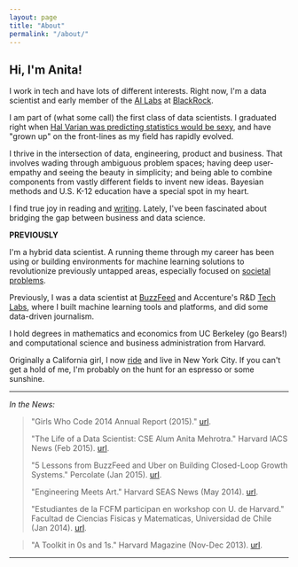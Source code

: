 ```yaml
---
layout: page
title: "About"
permalink: "/about/"
---
```


## **Hi, I'm Anita!** 

I work in tech and have lots of different interests. Right now, I'm a data scientist and early member of the [AI Labs](https://www.ft.com/content/4f5720ce-1552-11e8-9376-4a6390addb44) at [BlackRock](https://www.blackrock.com/us/individual). 

I am part of (what some call) the first class of data scientists. I graduated right when [Hal Varian was predicting statistics would be sexy](https://flowingdata.com/2009/02/25/googles-chief-economist-hal-varian-on-statistics-and-data/), and have "grown up" on the front-lines as my field has rapidly evolved. 

I thrive in the intersection of data, engineering, product and business. That involves  wading through ambiguous problem spaces; having deep user-empathy and seeing the beauty in simplicity; and being able to combine components from vastly different fields  to invent new ideas. Bayesian methods and U.S. K-12 education have a special spot in my heart. 

I find true joy in reading and [writing](https://anitamehrotra.me/). Lately, I've been fascinated about bridging the gap between business and data science. 

**PREVIOUSLY**

I'm a hybrid data scientist. A running theme through my career has been using or building environments for machine learning solutions to revolutionize previously untapped areas, especially focused on [societal problems](https://www.wired.com/story/inside-vhacks-first-ever-vatican-hackathon/). 

Previously, I was a data scientist at [BuzzFeed](https://ghc.anitab.org/community-blog-ghc/virality-at-buzzfeed-anita-mehrotra/) and Accenture's R&D [Tech Labs](https://www.accenture.com/us-en/about/accenture-labs-index), where I built machine learning tools and platforms, and did some data-driven journalism.

I hold degrees in mathematics and economics from UC Berkeley (go Bears!) and computational science and business administration from Harvard. 

Originally a California girl, I now [ride](https://www.soul-cycle.com/) and live in New York City. If you can't get a hold of me, I'm probably on the hunt for an espresso or some sunshine.

***

*In the News:*

> "Girls Who Code 2014 Annual Report (2015)." [url](https://girlswhocode.com/2014report/).
>
> "The Life of a Data Scientist: CSE Alum Anita Mehrotra." Harvard IACS News (Feb 2015). [url](https://iacs.seas.harvard.edu/news/life-data-scientist-cse-alum-anita-mehrotra).
>
> "5 Lessons from BuzzFeed and Uber on Building Closed-Loop Growth Systems." Percolate (Jan 2015). [url](https://blog.percolate.com/2015/01/5-lessons-buzzfeed-uber-building-closed-loop-growth-systems/).
>
> "Engineering Meets Art." Harvard SEAS News (May 2014). [url](http://www.seas.harvard.edu/news/2014/05/engineering-meets-art).
>
> "Estudiantes de la FCFM participan en workshop con U. de Harvard." Facultad de Ciencias Fisicas y Matematicas, Universidad de Chile (Jan 2014). [url](http://ingenieria.uchile.cl/noticias/98323/estudiantes-de-la-fcfm-participan-en-workshop-con-u-de-harvard).

> "A Toolkit in 0s and 1s." Harvard Magazine (Nov-Dec 2013). [url](http://harvardmagazine.com/2013/11/a-toolkit-in-0s-and-1s).

***